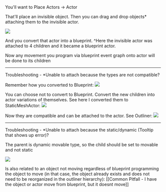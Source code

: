You'll want to Place Actors -> Actor

That'll place an invisible object. Then you can drag and drop objects* attaching them to the invisible actor. 

![](https://i.imgur.com/z3qooG5.png)

And you convert that actor into a blueprint. ^Here the invisible actor was attached to 4 children and it became a blueprint actor.

Now any movement you program via blueprint event graph onto actor will be done to its children

---


Troubleshooting - \*Unable to attach because the types are not compatible?

Remember how you converted to Blueprint: 
![](https://i.imgur.com/ysxKxfB.png)

You can choose not to convert to Blueprint. Convert the new children into actor variations of themselves. See here I converted them to StaticMeshActor:
![](https://i.imgur.com/wL2rmt4.png)

Now they are compatible and can be attached to the actor. See Outliner:
![](https://i.imgur.com/IHiJ9Kt.png)

---

Troubleshooting - \*Unable to attach because the static/dynamic (Tooltip that shows up error)?

The parent is dynamic movable type, so the child should be set to movable and not static

![](https://i.imgur.com/MLTgBVL.png)

Is also related to an object not moving regardless of blueprint programming the object to move (in that case, the object already exists and does not need to be reorganized in the outliner hierarchy): [[Common Pitfall - I have the object or actor move from blueprint, but it doesnt move]]